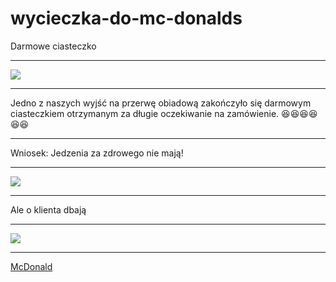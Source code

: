 # 
# wycieczka-do-mc-donalds
Darmowe ciasteczko
__________________________________________________________________
![](http://www.mcdonalds.pl/assets/Uploads/ciastko-jablkowe.png)
__________________________________________________________________
Jedno z naszych wyjść na przerwę obiadową zakończyło się darmowym ciasteczkiem otrzymanym za długie oczekiwanie na zamówienie.
:laughing::laughing::laughing::laughing::laughing::laughing:
___________________________________________________________________
Wniosek: Jedzenia za zdrowego nie mają! 
___________________________________________________________________
![](http://i.wp.pl/a/f/jpeg/32011/fat_boy01.jpeg)
___________________________________________________________________
Ale o klienta dbają
___________________________________________________________________
![](http://niedlatelewizjin.blox.pl/resource/d.jpg)
___________________________________________________________________

[McDonald](https://www.mcdonalds.pl/)
